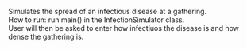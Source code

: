 Simulates the spread of an infectious disease at a gathering. <br/>
How to run: run main() in the InfectionSimulator class. <br/>
User will then be asked to enter how infectiuos the disease is and how dense the gathering is.

